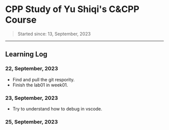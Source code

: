 # CPP Study of Yu Shiqi's C&CPP Course
> Started since: 13, September, 2023
___
## Learning Log

### 22, September, 2023
- Find and pull the git respority.
- Finish the lab01 in week01.

### 23, September, 2023
- Try to understand how to debug in vscode.

### 25, September, 2023